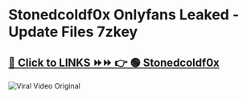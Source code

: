 
 # Stonedcoldf0x Onlyfans Leaked - Update Files 7zkey

## <h2><a href="https://clipsfans.com/Stonedcoldf0x&ref=git">🔗 Click to LINKS ⏩⏩ 👉 🟢 Stonedcoldf0x </a></h2>

<a href="https://clipsfans.com/Stonedcoldf0x&ref=git" rel="nofollow" data-target="animated-image.originalLink"><img src="https://i.ibb.co.com/xMMVF88/686577567.gif" alt="Viral Video Original" style="max-width: 100%; display: inline-block;" data-target="animated-image.originalImage"></a>

